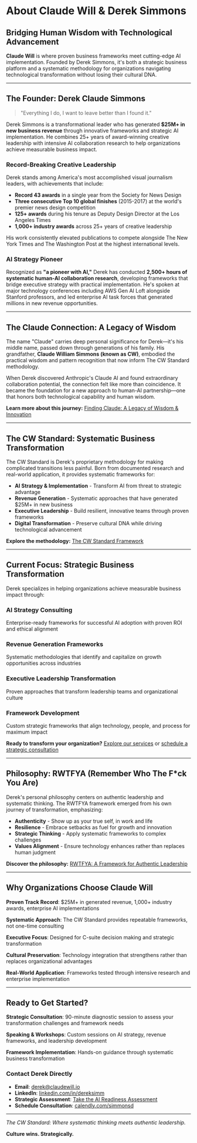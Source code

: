 # About Claude Will & Derek Simmons

## Bridging Human Wisdom with Technological Advancement

**Claude Will** is where proven business frameworks meet cutting-edge AI implementation. Founded by Derek Simmons, it's both a strategic business platform and a systematic methodology for organizations navigating technological transformation without losing their cultural DNA.

---

## The Founder: Derek Claude Simmons

> "Everything I do, I want to leave better than I found it."

Derek Simmons is a transformational leader who has generated **$25M+ in new business revenue** through innovative frameworks and strategic AI implementation. He combines 25+ years of award-winning creative leadership with intensive AI collaboration research to help organizations achieve measurable business impact.

### Record-Breaking Creative Leadership

Derek stands among America's most accomplished visual journalism leaders, with achievements that include:

- **Record 43 awards** in a single year from the Society for News Design
- **Three consecutive Top 10 global finishes** (2015-2017) at the world's premier news design competition
- **125+ awards** during his tenure as Deputy Design Director at the Los Angeles Times
- **1,000+ industry awards** across 25+ years of creative leadership

His work consistently elevated publications to compete alongside The New York Times and The Washington Post at the highest international levels.

### AI Strategy Pioneer

Recognized as **"a pioneer with AI,"** Derek has conducted **2,500+ hours of systematic human-AI collaboration research**, developing frameworks that bridge executive strategy with practical implementation. He's spoken at major technology conferences including AWS Gen AI Loft alongside Stanford professors, and led enterprise AI task forces that generated millions in new revenue opportunities.

---

## The Claude Connection: A Legacy of Wisdom

The name "Claude" carries deep personal significance for Derek—it's his middle name, passed down through generations of his family. His grandfather, **Claude William Simmons (known as CW)**, embodied the practical wisdom and pattern recognition that now inform The CW Standard methodology.

When Derek discovered Anthropic's Claude AI and found extraordinary collaboration potential, the connection felt like more than coincidence. It became the foundation for a new approach to human-AI partnership—one that honors both technological capability and human wisdom.

**Learn more about this journey:** [Finding Claude: A Legacy of Wisdom & Innovation](/finding-claude)

---

## The CW Standard: Systematic Business Transformation

The CW Standard is Derek's proprietary methodology for making complicated transitions less painful. Born from documented research and real-world application, it provides systematic frameworks for:

- **AI Strategy & Implementation** - Transform AI from threat to strategic advantage
- **Revenue Generation** - Systematic approaches that have generated $25M+ in new business
- **Executive Leadership** - Build resilient, innovative teams through proven frameworks
- **Digital Transformation** - Preserve cultural DNA while driving technological advancement

**Explore the methodology:** [The CW Standard Framework](/cw-standard)

---

## Current Focus: Strategic Business Transformation

Derek specializes in helping organizations achieve measurable business impact through:

### AI Strategy Consulting
Enterprise-ready frameworks for successful AI adoption with proven ROI and ethical alignment

### Revenue Generation Frameworks  
Systematic methodologies that identify and capitalize on growth opportunities across industries

### Executive Leadership Transformation
Proven approaches that transform leadership teams and organizational culture

### Framework Development
Custom strategic frameworks that align technology, people, and process for maximum impact

**Ready to transform your organization?** [Explore our services](/services) or [schedule a strategic consultation](/contact)

---

## Philosophy: RWTFYA (Remember Who The F*ck You Are)

Derek's personal philosophy centers on authentic leadership and systematic thinking. The RWTFYA framework emerged from his own journey of transformation, emphasizing:

- **Authenticity** - Show up as your true self, in work and life
- **Resilience** - Embrace setbacks as fuel for growth and innovation  
- **Strategic Thinking** - Apply systematic frameworks to complex challenges
- **Values Alignment** - Ensure technology enhances rather than replaces human judgment

**Discover the philosophy:** [RWTFYA: A Framework for Authentic Leadership](/rwtfya)

---

## Why Organizations Choose Claude Will

**Proven Track Record**: $25M+ in generated revenue, 1,000+ industry awards, enterprise AI implementations

**Systematic Approach**: The CW Standard provides repeatable frameworks, not one-time consulting

**Executive Focus**: Designed for C-suite decision making and strategic transformation  

**Cultural Preservation**: Technology integration that strengthens rather than replaces organizational advantages

**Real-World Application**: Frameworks tested through intensive research and enterprise implementation

---

## Ready to Get Started?

**Strategic Consultation**: 90-minute diagnostic session to assess your transformation challenges and framework needs

**Speaking & Workshops**: Custom sessions on AI strategy, revenue frameworks, and leadership development

**Framework Implementation**: Hands-on guidance through systematic business transformation

### Contact Derek Directly

- **Email**: [derek@claudewill.io](mailto:derek@claudewill.io)
- **LinkedIn**: [linkedin.com/in/dereksimm](https://linkedin.com/in/dereksimm)
- **Strategic Assessment**: [Take the AI Readiness Assessment](/assessment)
- **Schedule Consultation**: [calendly.com/simmonsd](https://calendly.com/simmonsd)

---

*The CW Standard: Where systematic thinking meets authentic leadership.*

**Culture wins. Strategically.**